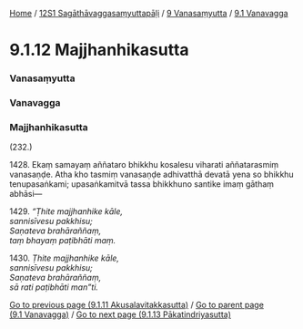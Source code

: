 
[Home](/) / [12S1 Sagāthāvaggasaṃyuttapāḷi](/tipitaka/12S1.md) / [9 Vanasaṃyutta](/tipitaka/12S1/9.md) / [9.1 Vanavagga](/tipitaka/12S1/9/9.1.md)

# 9.1.12 Majjhanhikasutta

### Vanasaṃyutta

### Vanavagga

### Majjhanhikasutta

(232.)

1428\. Ekaṃ samayaṃ aññataro bhikkhu kosalesu viharati aññatarasmiṃ vanasaṇḍe. Atha kho tasmiṃ vanasaṇḍe adhivatthā devatā yena so bhikkhu tenupasaṅkami; upasaṅkamitvā tassa bhikkhuno santike imaṃ gāthaṃ abhāsi—

1429\. _“Ṭhite majjhanhike kāle,_  
_sannisīvesu pakkhisu;_  
_Saṇateva brahāraññaṃ,_  
_taṃ bhayaṃ paṭibhāti maṃ._  


1430\. _Ṭhite majjhanhike kāle,_  
_sannisīvesu pakkhisu;_  
_Saṇateva brahāraññaṃ,_  
_sā rati paṭibhāti man”ti._  


[Go to previous page (9.1.11 Akusalavitakkasutta)](/tipitaka/12S1/9/9.1/9.1.11.md) / [Go to parent page (9.1 Vanavagga)](/tipitaka/12S1/9/9.1.md) / [Go to next page (9.1.13 Pākatindriyasutta)](/tipitaka/12S1/9/9.1/9.1.13.md)


